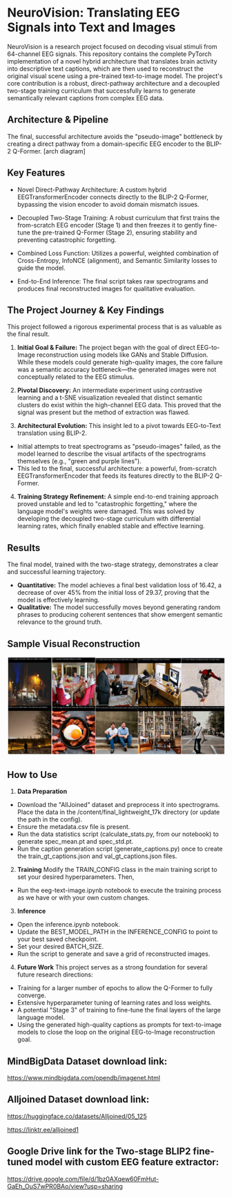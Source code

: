 # **NeuroVision: Translating EEG Signals into Text and Images**
NeuroVision is a research project focused on decoding visual stimuli from 64-channel EEG signals. This repository contains the complete PyTorch implementation of a novel hybrid architecture that translates brain activity into descriptive text captions, which are then used to reconstruct the original visual scene using a pre-trained text-to-image model.
The project's core contribution is a robust, direct-pathway architecture and a decoupled two-stage training curriculum that successfully learns to generate semantically relevant captions from complex EEG data.

## **Architecture & Pipeline**
The final, successful architecture avoids the "pseudo-image" bottleneck by creating a direct pathway from a domain-specific EEG encoder to the BLIP-2 Q-Former.
[arch diagram]

## **Key Features**
* Novel Direct-Pathway Architecture: A custom hybrid EEGTransformerEncoder connects directly to the BLIP-2 Q-Former, bypassing the vision encoder to avoid domain mismatch issues.

* Decoupled Two-Stage Training: A robust curriculum that first trains the from-scratch EEG encoder (Stage 1) and then freezes it to gently fine-tune the pre-trained Q-Former (Stage 2), ensuring stability and preventing catastrophic forgetting.

* Combined Loss Function: Utilizes a powerful, weighted combination of Cross-Entropy, InfoNCE (alignment), and Semantic Similarity losses to guide the model.

* End-to-End Inference: The final script takes raw spectrograms and produces final reconstructed images for qualitative evaluation.

## **The Project Journey & Key Findings**
This project followed a rigorous experimental process that is as valuable as the final result.

1. **Initial Goal & Failure:** The project began with the goal of direct EEG-to-Image reconstruction using models like GANs and Stable Diffusion. While these models could generate high-quality images, the core failure was a semantic accuracy bottleneck—the generated images were not conceptually related to the EEG stimulus.

2. **Pivotal Discovery:** An intermediate experiment using contrastive learning and a t-SNE visualization revealed that distinct semantic clusters do exist within the high-channel EEG data. This proved that the signal was present but the method of extraction was flawed.

3. **Architectural Evolution:** This insight led to a pivot towards EEG-to-Text translation using BLIP-2.
* Initial attempts to treat spectrograms as "pseudo-images" failed, as the model learned to describe the visual artifacts of the spectrograms themselves (e.g., "green and purple lines").
* This led to the final, successful architecture: a powerful, from-scratch EEGTransformerEncoder that feeds its features directly to the BLIP-2 Q-Former.
4. **Training Strategy Refinement:** A simple end-to-end training approach proved unstable and led to "catastrophic forgetting," where the language model's weights were damaged. This was solved by developing the decoupled two-stage curriculum with differential learning rates, which finally enabled stable and effective learning.

## **Results**
The final model, trained with the two-stage strategy, demonstrates a clear and successful learning trajectory.
* **Quantitative:** The model achieves a final best validation loss of 16.42, a decrease of over 45% from the initial loss of 29.37, proving that the model is effectively learning.
* **Qualitative:** The model successfully moves beyond generating random phrases to producing coherent sentences that show emergent semantic relevance to the ground truth.

## **Sample Visual Reconstruction**
![alt text](<reports/Final Recdonstructions.png>)

## **How to Use**
1. **Data Preparation**
  * Download the "AllJoined" dataset and preprocess it into spectrograms. Place the data in the /content/final_lightweight_17k directory (or update the path in the config).
  * Ensure the metadata.csv file is present.
  * Run the data statistics script (calculate_stats.py, from our notebook) to generate spec_mean.pt and spec_std.pt.
  * Run the caption generation script (generate_captions.py) once to create the train_gt_captions.json and val_gt_captions.json files.
    
2. **Training**
Modify the TRAIN_CONFIG class in the main training script to set your desired hyperparameters. Then,
* Run the eeg-text-image.ipynb notebook to execute the training process as we have or with your own custom changes.
  
3. **Inference**
* Open the inference.ipynb notebook.
* Update the BEST_MODEL_PATH in the INFERENCE_CONFIG to point to your best saved checkpoint.
* Set your desired BATCH_SIZE.
* Run the script to generate and save a grid of reconstructed images.

4. **Future Work**
This project serves as a strong foundation for several future research directions:
* Training for a larger number of epochs to allow the Q-Former to fully converge.
* Extensive hyperparameter tuning of learning rates and loss weights.
* A potential "Stage 3" of training to fine-tune the final layers of the large language model.
* Using the generated high-quality captions as prompts for text-to-image models to close the loop on the original EEG-to-Image reconstruction goal.


## MindBigData Dataset download link:
https://www.mindbigdata.com/opendb/imagenet.html

## Alljoined Dataset download link:
https://huggingface.co/datasets/Alljoined/05_125

https://linktr.ee/alljoined1

## Google Drive link for the Two-stage BLIP2 fine-tuned model with custom EEG feature extractor:
https://drive.google.com/file/d/1bz0AXqew60FmHut-GaEh_OuS7wPR0BAo/view?usp=sharing
